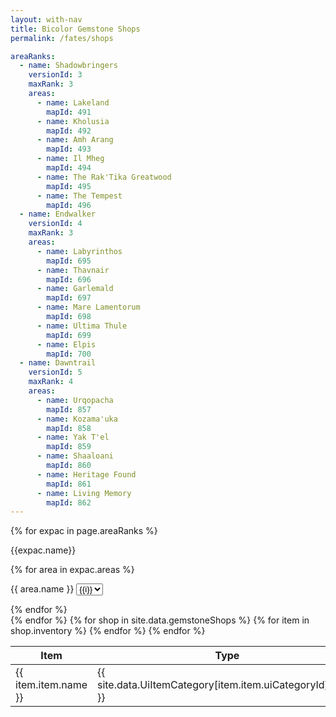 ```yaml
---
layout: with-nav
title: Bicolor Gemstone Shops
permalink: /fates/shops

areaRanks:
  - name: Shadowbringers
    versionId: 3
    maxRank: 3
    areas:
      - name: Lakeland
        mapId: 491
      - name: Kholusia
        mapId: 492
      - name: Amh Arang
        mapId: 493
      - name: Il Mheg
        mapId: 494
      - name: The Rak'Tika Greatwood
        mapId: 495
      - name: The Tempest
        mapId: 496
  - name: Endwalker
    versionId: 4
    maxRank: 3
    areas:
      - name: Labyrinthos
        mapId: 695
      - name: Thavnair
        mapId: 696
      - name: Garlemald
        mapId: 697
      - name: Mare Lamentorum
        mapId: 698
      - name: Ultima Thule
        mapId: 699
      - name: Elpis
        mapId: 700
  - name: Dawntrail
    versionId: 5
    maxRank: 4
    areas:
      - name: Urqopacha
        mapId: 857
      - name: Kozama'uka
        mapId: 858
      - name: Yak T'el
        mapId: 859
      - name: Shaaloani
        mapId: 860
      - name: Heritage Found
        mapId: 861
      - name: Living Memory
        mapId: 862
---
```



{% for expac in page.areaRanks %}
<nav class="level">
    <div class="level-left">
        <p class="level-item">{{expac.name}}</p>
    </div>
    {% for area in expac.areas %}
    <div class="level-left">
        <p class="level-item">
            {{ area.name }}
            <select class="select" id="rank-select-{{area.key}}">
                {% for i in (1..expac.maxRank) %}
                <option value={{i}}>{{i}}</option>
                {% endfor %}
            </select>
        </p>
    </div>
    {% endfor %}
</nav>
{% endfor %}

<table class="table is-fullwidth">
  <thead>
    <tr>
        <th>Item</th>
        <th>Type</th>
        <th>Cost</th>
        <th>Expansion</th>
        <th style="width: 20em">Location</th>
        <th>FATE Rank</th>
        <th>Quest</th>
    </tr>
  </thead>
  <tbody>
    {% for shop in site.data.gemstoneShops %}
        {% for item in shop.inventory %}
        <tr>
            <td>{{ item.item.name }}</td>
            <td>{{ site.data.UiItemCategory[item.item.uiCategoryId].name }}</td>
            <td>{{ item.cost }}</td>
            <td>{{ shop.version.name }}</td>
            <td>
                <div class="npc">
                    {{shop.npc.name}}
                    <span class="tag is-light">{{shop.npc.location}} {{shop.npc.coords}}</span>
                </div>
            </td>
            <td>
                {{item.rank}}
            </td>
            <td>
                {{item.quest}}
            </td>
        </tr>
        {% endfor %}
    {% endfor %}
  </tbody>
</table>
